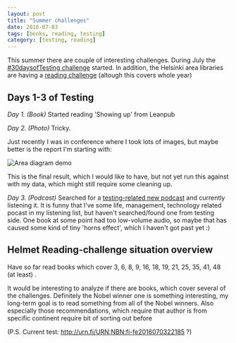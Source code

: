 ```yaml
---
layout: post
title: "Summer challenges"
date: 2016-07-03
tags: [books, reading, testing]
category: [testing, reading]
---
```



This summer there are couple of interesting challenges.
During July the [#30daysofTesting challenge](http://www.ministryoftesting.com/2016/06/30-day-testing-challenge/) started.
In addition, the Helsinki area libraries are having a [reading challenge](http://www.helmet.fi/en-US/Events_and_tips/News_flash/Helmet_reading_challenge_2016\(80416\)) (altough this covers whole year)


## Days 1-3 of Testing

*Day 1. (Book)* Started reading 'Showing up' from Leanpub

*Day 2. (Photo)* Tricky.

Just recently I was in conference where I took lots of images, but maybe better is the report I'm starting with:

![Area diagram demo]({{site.url}}/imgs/areadiag.png "Desired outcome of area diagram")


This is the final result, which I would like to have, but not yet run this against with my data, which might still require some cleaning up.

*Day 3. (Podcast)* Searched for a [testing-related new podcast](http://www.angryweasel.com/ABTesting/?feed=rss2)  and currently listening it.
It is funny that I've some life, management, technology related pocast in my listening list, but haven't searched/found one from testing side.
One book at some point had too low-volume audio, so maybe that has caused some kind of tiny 'horns effect', which I haven't got past yet :)




## Helmet Reading-challenge situation overview

Have so far read books which cover 3, 6, 8, 9, 16, 18, 19, 21, 25, 35, 41, 48
(at least) .

It would be interesting to analyze if there are books, which cover several
of the challenges. Definitely the Nobel winner one is something interesting,
my long-term goal is to read something from all of the Nobel winners.
Also especially those recommendations, which require that author is from
specific continent require bit of sorting out before


(P.S. Current test: http://urn.fi/URN:NBN:fi-fe2016070322185  ?)

